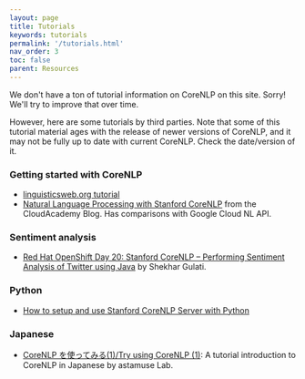 ```yaml
---
layout: page
title: Tutorials
keywords: tutorials
permalink: '/tutorials.html'
nav_order: 3
toc: false
parent: Resources
---
```


We don't have a ton of tutorial information on CoreNLP on this site. Sorry! We'll try to improve that over time.

However, here are some tutorials by third parties. Note that some of this tutorial material ages with the release of newer versions of CoreNLP, and it may not be fully up to date with current CoreNLP. Check the date/version of it.

### Getting started with CoreNLP

* [linguisticsweb.org tutorial](http://www.linguisticsweb.org/doku.php?id=linguisticsweb:tutorials:linguistics_tutorials:automaticannotation:stanford_core_nlp)
* [Natural Language Processing with Stanford CoreNLP](https://cloudacademy.com/blog/natural-language-processing-stanford-corenlp-2/) from the CloudAcademy Blog. Has comparisons with Google Cloud NL API.

### Sentiment analysis

* [Red Hat OpenShift Day 20: Stanford CoreNLP – Performing Sentiment Analysis of Twitter using Java](https://blog.openshift.com/day-20-stanford-corenlp-performing-sentiment-analysis-of-twitter-using-java/) by Shekhar Gulati.

### Python

* [How to setup and use Stanford CoreNLP Server with Python](https://www.khalidalnajjar.com/setup-use-stanford-corenlp-server-python/)

### Japanese

* [CoreNLP を使ってみる(1)/Try using CoreNLP (1)](http://lab.astamuse.co.jp/entry/corenlp1): A tutorial introduction to CoreNLP in Japanese by astamuse Lab.
